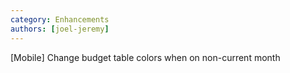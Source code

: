 ```yaml
---
category: Enhancements
authors: [joel-jeremy]
---
```


[Mobile] Change budget table colors when on non-current month
